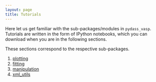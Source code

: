 ```yaml
---
layout: page
title: Tutorials
---
```


Here let us get familiar with the sub-packages/modules in `pydass_vasp`. Tutorials are written in the form of 
IPython notebooks, which you can download when you are in the following sections.

These sections correspond to the respective sub-packages.
 
1. [plotting](plotting/)
2. [fitting](fitting/)
3. [manipulation](manipulation/)
4. [xml_utils](xml_utils/)

